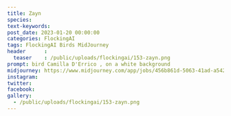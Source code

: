 ```yaml
---
title: Zayn
species: 
text-keywords: 
post_date: 2023-01-20 00:00:00
categories: FlockingAI
tags: FlockingAI Birds MidJourney 
header      :
  teaser    : /public/uploads/flockingai/153-zayn.png
prompt: bird Camilla D'Errico , on a white background
midjourney: https://www.midjourney.com/app/jobs/456b861d-5063-41ad-a542-793b92ff42bb
instagram: 
twitter: 
facebook: 
gallery: 
  - /public/uploads/flockingai/153-zayn.png
---
```



